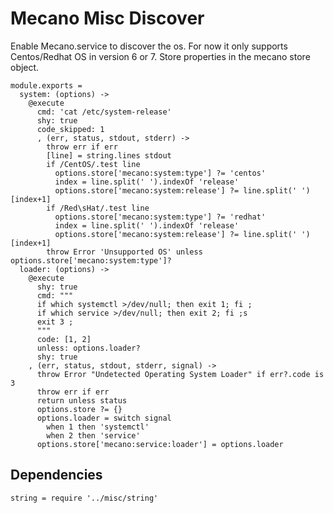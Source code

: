 
# Mecano Misc Discover
Enable Mecano.service to discover the os.
For now it only supports Centos/Redhat OS in version 6 or 7.
Store properties in the mecano store object.

    module.exports =
      system: (options) ->
        @execute
          cmd: 'cat /etc/system-release'
          shy: true
          code_skipped: 1
          , (err, status, stdout, stderr) ->
            throw err if err
            [line] = string.lines stdout
            if /CentOS/.test line
              options.store['mecano:system:type'] ?= 'centos' 
              index = line.split(' ').indexOf 'release'
              options.store['mecano:system:release'] ?= line.split(' ')[index+1]
            if /Red\sHat/.test line
              options.store['mecano:system:type'] ?= 'redhat'
              index = line.split(' ').indexOf 'release'
              options.store['mecano:system:release'] ?= line.split(' ')[index+1]
            throw Error 'Unsupported OS' unless options.store['mecano:system:type']?
      loader: (options) ->
        @execute
          shy: true
          cmd: """
          if which systemctl >/dev/null; then exit 1; fi ;
          if which service >/dev/null; then exit 2; fi ;s
          exit 3 ;
          """
          code: [1, 2]
          unless: options.loader?
          shy: true
        , (err, status, stdout, stderr, signal) ->
          throw Error "Undetected Operating System Loader" if err?.code is 3
          throw err if err
          return unless status
          options.store ?= {}
          options.loader = switch signal
            when 1 then 'systemctl'
            when 2 then 'service'
          options.store['mecano:service:loader'] = options.loader
        

## Dependencies

    string = require '../misc/string'
